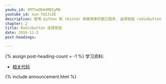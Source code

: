 ```yaml
---
youku_id: XMTYwODA4MDIyMA
youtube_id: nun-fQIJsZE
description: 使用 python 和 tkinter 来做简单的窗口程序. 选择按钮 radiobutton 练习.
chapter: 2
title: Radiobutton 选择按钮
date: 2016-11-3
post-headings:

---
```

{% assign post-heading-count = -1 %}
学习资料:
  * [相关代码](https://github.com/MorvanZhou/tutorials/blob/master/tkinterTUT/tk5_radiobutton.py)

{% include announcement.html %}